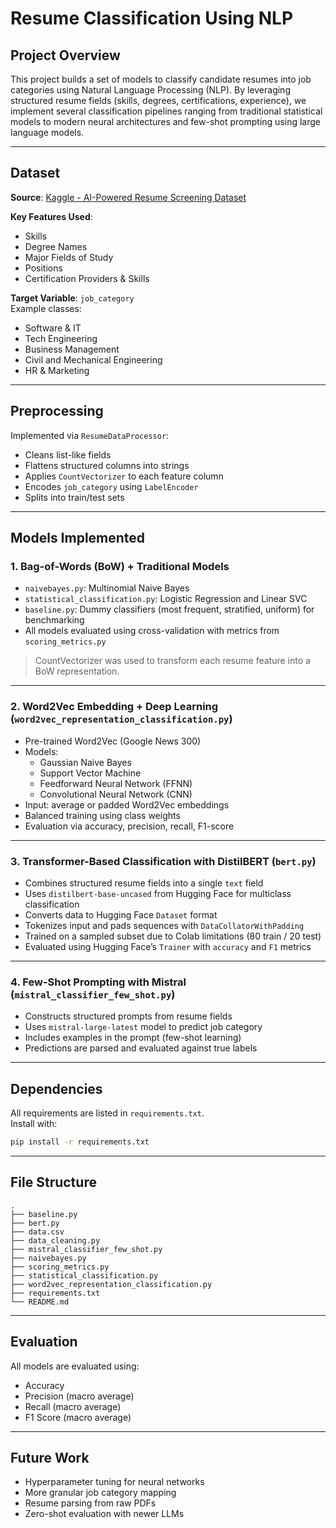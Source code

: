 # Resume Classification Using NLP

## Project Overview

This project builds a set of models to classify candidate resumes into job categories using Natural Language Processing (NLP). By leveraging structured resume fields (skills, degrees, certifications, experience), we implement several classification pipelines ranging from traditional statistical models to modern neural architectures and few-shot prompting using large language models.

---

## Dataset

**Source**: [Kaggle - AI-Powered Resume Screening Dataset](https://www.kaggle.com/datasets/saugataroyarghya/resume-dataset)

**Key Features Used**:
- Skills  
- Degree Names  
- Major Fields of Study  
- Positions  
- Certification Providers & Skills  

**Target Variable**: `job_category`  
Example classes:
- Software & IT  
- Tech Engineering  
- Business Management  
- Civil and Mechanical Engineering  
- HR & Marketing  

---

## Preprocessing

Implemented via `ResumeDataProcessor`:
- Cleans list-like fields
- Flattens structured columns into strings
- Applies `CountVectorizer` to each feature column
- Encodes `job_category` using `LabelEncoder`
- Splits into train/test sets

---

## Models Implemented

### 1. Bag-of-Words (BoW) + Traditional Models
- `naivebayes.py`: Multinomial Naive Bayes  
- `statistical_classification.py`: Logistic Regression and Linear SVC  
- `baseline.py`: Dummy classifiers (most frequent, stratified, uniform) for benchmarking  
- All models evaluated using cross-validation with metrics from `scoring_metrics.py`

> CountVectorizer was used to transform each resume feature into a BoW representation.

---

### 2. Word2Vec Embedding + Deep Learning (`word2vec_representation_classification.py`)
- Pre-trained Word2Vec (Google News 300)
- Models:
  - Gaussian Naive Bayes
  - Support Vector Machine
  - Feedforward Neural Network (FFNN)
  - Convolutional Neural Network (CNN)
- Input: average or padded Word2Vec embeddings
- Balanced training using class weights
- Evaluation via accuracy, precision, recall, F1-score

---

### 3. Transformer-Based Classification with DistilBERT (`bert.py`)
- Combines structured resume fields into a single `text` field
- Uses `distilbert-base-uncased` from Hugging Face for multiclass classification
- Converts data to Hugging Face `Dataset` format
- Tokenizes input and pads sequences with `DataCollatorWithPadding`
- Trained on a sampled subset due to Colab limitations (80 train / 20 test)
- Evaluated using Hugging Face’s `Trainer` with `accuracy` and `F1` metrics

---

### 4. Few-Shot Prompting with Mistral (`mistral_classifier_few_shot.py`)
- Constructs structured prompts from resume fields
- Uses `mistral-large-latest` model to predict job category
- Includes examples in the prompt (few-shot learning)
- Predictions are parsed and evaluated against true labels

---

## Dependencies

All requirements are listed in `requirements.txt`.  
Install with:

```bash
pip install -r requirements.txt
```

---

## File Structure

```
.
├── baseline.py
├── bert.py
├── data.csv
├── data_cleaning.py
├── mistral_classifier_few_shot.py
├── naivebayes.py
├── scoring_metrics.py
├── statistical_classification.py
├── word2vec_representation_classification.py
├── requirements.txt
└── README.md
```

---

## Evaluation

All models are evaluated using:
- Accuracy  
- Precision (macro average)  
- Recall (macro average)  
- F1 Score (macro average)

---

## Future Work

- Hyperparameter tuning for neural networks  
- More granular job category mapping  
- Resume parsing from raw PDFs  
- Zero-shot evaluation with newer LLMs
